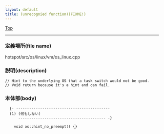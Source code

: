 ```yaml
---
layout: default
title: (unrecognied function)(FIXME!)
---
```

[Top](../index.html)

--- 
### 定義場所(file name)
hotspot/src/os/linux/vm/os_linux.cpp
### 説明(description)

```
// Hint to the underlying OS that a task switch would not be good.
// Void return because it's a hint and can fail.
```


### 本体部(body)
```
  {- -------------------------------------------
  (1) (何もしない)
      ---------------------------------------- -}

	void os::hint_no_preempt() {}
	
```


